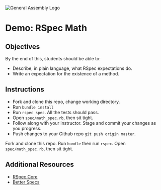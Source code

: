![General Assembly Logo](http://i.imgur.com/ke8USTq.png)

# Demo: RSpec Math

## Objectives

By the end of this, students should be able to:

- Describe, in plain language, what RSpec expectations do.
- Write an expectation for the existence of a method.

## Instructions

- Fork and clone this repo, change working directory.
- Run `bundle install`
- Run `rspec spec`. All the tests should pass.
- Open `spec/math_spec.rb`, then sit tight.
- Follow along with your instructor. Stage and commit your changes as you progress.
- Push changes to your Github repo `git push origin master`.

Fork and clone this repo. Run `bundle` then run `rspec`. Open `spec/math_spec.rb`, then sit tight.

## Additional Resources

- [RSpec Core](https://relishapp.com/rspec/rspec-core/v/3-1/docs)
- [Better Specs](http://betterspecs.org/)
